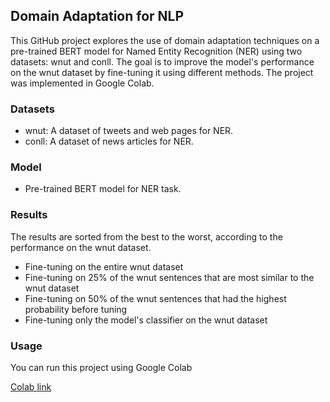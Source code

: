 ## Domain Adaptation for NLP

This GitHub project explores the use of domain adaptation techniques on a pre-trained BERT model for Named Entity Recognition (NER) using two datasets: wnut and conll. The goal is to improve the model's performance on the wnut dataset by fine-tuning it using different methods. The project was implemented in Google Colab.  
### Datasets

- wnut: A dataset of tweets and web pages for NER.
- conll: A dataset of news articles for NER.

### Model

- Pre-trained BERT model for NER task.

### Results

The results are sorted from the best to the worst, according to the performance on the wnut dataset.

- Fine-tuning on the entire wnut dataset
- Fine-tuning on 25% of the wnut sentences that are most similar to the wnut dataset
- Fine-tuning on 50% of the wnut sentences that had the highest probability before tuning
- Fine-tuning only the model's classifier on the wnut dataset

### Usage

You can run this project using Google Colab

[Colab link](https://colab.research.google.com/github/konductor000/Domane-adaptation/blob/main/domain_adaptation.ipynb)
